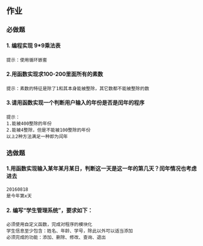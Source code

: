 ## 作业

### 必做题

#### 1. 编程实现 9*9乘法表

	提示：使用循环嵌套

#### 2.用函数实现求100-200里面所有的素数

	提示：素数的特征是除了1和其本身能被整除，其它数都不能被整除的数

#### 3.请用函数实现一个判断用户输入的年份是否是闰年的程序

	提示：
	1.能被400整除的年份 
	2.能被4整除，但是不能被100整除的年份
	以上2种方法满足一种即为闰年


### 选做题

#### 1.用函数实现输入某年某月某日，判断这一天是这一年的第几天？闰年情况也考虑进去

	20160818
	是今年第x天

#### 2. 编写“学生管理系统”，要求如下：

	必须使用自定义函数，完成对程序的模块化
	学生信息至少包含：姓名、年龄、学号，除此以外可以适当添加
	必须完成的功能：添加、删除、修改、查询、退出
